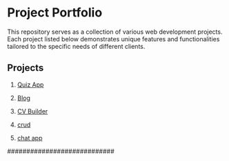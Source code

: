# Project Portfolio

This repository serves as a collection of various web development projects. Each project listed below demonstrates unique features and functionalities tailored to the specific needs of different clients.

## Projects


1. [Quiz App](https://github.com/SeifAhmed11/Quiz_App)
   
2. [Blog](https://github.com/SeifAhmed11/Blog)

3. [CV Builder](https://github.com/SeifAhmed11/CV-Builder)
   
4. [crud](https://github.com/SeifAhmed11/crud-using)

5. [chat app](https://github.com/SeifAhmed11/chat-app) 

############################



